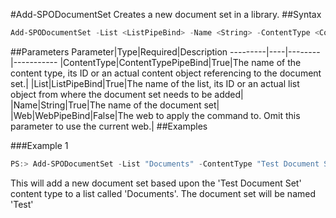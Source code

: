 #Add-SPODocumentSet
Creates a new document set in a library.
##Syntax
```powershell
Add-SPODocumentSet -List <ListPipeBind> -Name <String> -ContentType <ContentTypePipeBind> [-Web <WebPipeBind>]
```


##Parameters
Parameter|Type|Required|Description
---------|----|--------|-----------
|ContentType|ContentTypePipeBind|True|The name of the content type, its ID or an actual content object referencing to the document set.|
|List|ListPipeBind|True|The name of the list, its ID or an actual list object from where the document set needs to be added|
|Name|String|True|The name of the document set|
|Web|WebPipeBind|False|The web to apply the command to. Omit this parameter to use the current web.|
##Examples

###Example 1
```powershell
PS:> Add-SPODocumentSet -List "Documents" -ContentType "Test Document Set" -Name "Test"
```
This will add a new document set based upon the 'Test Document Set' content type to a list called 'Documents'. The document set will be named 'Test'
